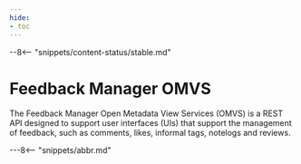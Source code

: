 ```yaml
---
hide:
- toc
---
```


<!-- SPDX-License-Identifier: CC-BY-4.0 -->
<!-- Copyright Contributors to the Egeria project. -->

--8<-- "snippets/content-status/stable.md"

# Feedback Manager OMVS

The Feedback Manager Open Metadata View Services (OMVS) is a REST API designed to support user interfaces (UIs) that support the management of feedback, such as comments, likes, informal tags, notelogs and reviews.

---8<-- "snippets/abbr.md"







